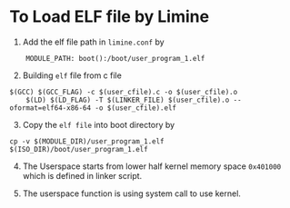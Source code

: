 # To Load ELF file by Limine

1. Add the elf file path in `limine.conf` by 

```
    MODULE_PATH: boot():/boot/user_program_1.elf
```

2. Building `elf` file from c file

```
$(GCC) $(GCC_FLAG) -c $(user_cfile).c -o $(user_cfile).o
	$(LD) $(LD_FLAG) -T $(LINKER_FILE) $(user_cfile).o --oformat=elf64-x86-64 -o $(user_cfile).elf
```

3. Copy the `elf file` into boot directory by

```
cp -v $(MODULE_DIR)/user_program_1.elf $(ISO_DIR)/boot/user_program_1.elf
```

4. The Userspace starts from lower half kernel memory space `0x401000` which is defined in linker script.

5. The userspace function is using system call to use kernel.

